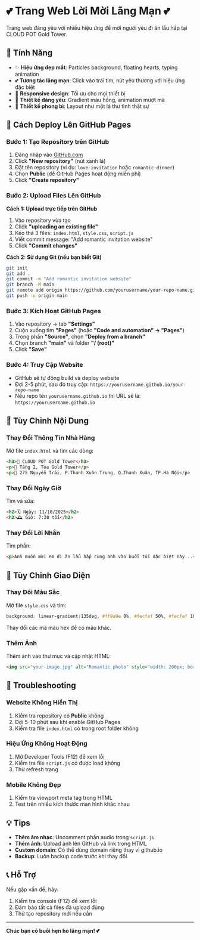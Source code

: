 # 💕 Trang Web Lời Mời Lãng Mạn 💕

Trang web đáng yêu với nhiều hiệu ứng để mời người yêu đi ăn lẩu hấp tại CLOUD POT Gold Tower.

## 🌟 Tính Năng

- ✨ **Hiệu ứng đẹp mắt**: Particles background, floating hearts, typing animation
- 💕 **Tương tác lãng mạn**: Click vào trái tim, nút yêu thương với hiệu ứng đặc biệt
- 📱 **Responsive design**: Tối ưu cho mọi thiết bị
- 🎨 **Thiết kế đáng yêu**: Gradient màu hồng, animation mượt mà
- 💌 **Thiết kế phong bì**: Layout như một lá thư tình thật sự

## 🚀 Cách Deploy Lên GitHub Pages

### Bước 1: Tạo Repository trên GitHub

1. Đăng nhập vào [GitHub.com](https://github.com)
2. Click **"New repository"** (nút xanh lá)
3. Đặt tên repository (ví dụ: `love-invitation` hoặc `romantic-dinner`)
4. Chọn **Public** (để GitHub Pages hoạt động miễn phí)
5. Click **"Create repository"**

### Bước 2: Upload Files Lên GitHub

**Cách 1: Upload trực tiếp trên GitHub**
1. Vào repository vừa tạo
2. Click **"uploading an existing file"**
3. Kéo thả 3 files: `index.html`, `style.css`, `script.js`
4. Viết commit message: "Add romantic invitation website"
5. Click **"Commit changes"**

**Cách 2: Sử dụng Git (nếu bạn biết Git)**
```bash
git init
git add .
git commit -m "Add romantic invitation website"
git branch -M main
git remote add origin https://github.com/yourusername/your-repo-name.git
git push -u origin main
```

### Bước 3: Kích Hoạt GitHub Pages

1. Vào repository → tab **"Settings"**
2. Cuộn xuống tìm **"Pages"** (hoặc **"Code and automation" → "Pages"**)
3. Trong phần **"Source"**, chọn **"Deploy from a branch"**
4. Chọn branch **"main"** và folder **"/ (root)"**
5. Click **"Save"**

### Bước 4: Truy Cập Website

- GitHub sẽ tự động build và deploy website
- Đợi 2-5 phút, sau đó truy cập: `https://yourusername.github.io/your-repo-name`
- Nếu repo tên `yourusername.github.io` thì URL sẽ là: `https://yourusername.github.io`

## 📝 Tùy Chỉnh Nội Dung

### Thay Đổi Thông Tin Nhà Hàng
Mở file `index.html` và tìm các dòng:
```html
<h3>🍲 CLOUD POT Gold Tower</h3>
<p>📍 Tầng 2, Tòa Gold Tower</p>
<p>📍 275 Nguyễn Trãi, P.Thanh Xuân Trung, Q.Thanh Xuân, TP.Hà Nội</p>
```

### Thay Đổi Ngày Giờ
Tìm và sửa:
```html
<h2>🗓️ Ngày: 11/10/2025</h2>
<h2>🕰️ Giờ: 7:30 tối</h2>
```

### Thay Đổi Lời Nhắn
Tìm phần:
```html
<p>Anh muốn mời em đi ăn lẩu hấp cùng anh vào buổi tối đặc biệt này...</p>
```

## 🎨 Tùy Chỉnh Giao Diện

### Thay Đổi Màu Sắc
Mở file `style.css` và tìm:
```css
background: linear-gradient(135deg, #ff9a9e 0%, #fecfef 50%, #fecfef 100%);
```
Thay đổi các mã màu hex để có màu khác.

### Thêm Ảnh
Thêm ảnh vào thư mục và cập nhật HTML:
```html
<img src="your-image.jpg" alt="Romantic photo" style="width: 200px; border-radius: 10px;">
```

## 🔧 Troubleshooting

### Website Không Hiển Thị
1. Kiểm tra repository có **Public** không
2. Đợi 5-10 phút sau khi enable GitHub Pages
3. Kiểm tra file `index.html` có trong root folder không

### Hiệu Ứng Không Hoạt Động
1. Mở Developer Tools (F12) để xem lỗi
2. Kiểm tra file `script.js` có được load không
3. Thử refresh trang

### Mobile Không Đẹp
1. Kiểm tra viewport meta tag trong HTML
2. Test trên nhiều kích thước màn hình khác nhau

## 💡 Tips

- **Thêm âm nhạc**: Uncomment phần audio trong `script.js`
- **Thêm ảnh**: Upload ảnh lên GitHub và link trong HTML
- **Custom domain**: Có thể dùng domain riêng thay vì github.io
- **Backup**: Luôn backup code trước khi thay đổi

## 📞 Hỗ Trợ

Nếu gặp vấn đề, hãy:
1. Kiểm tra console (F12) để xem lỗi
2. Đảm bảo tất cả files đã upload đúng
3. Thử tạo repository mới nếu cần

---

**Chúc bạn có buổi hẹn hò lãng mạn! 💕**
